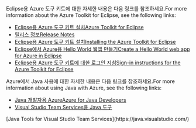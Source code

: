 <span data-ttu-id="c4a9b-101">Eclipse용 Azure 도구 키트에 대한 자세한 내용은 다음 링크를 참조하세요.</span><span class="sxs-lookup"><span data-stu-id="c4a9b-101">For more information about the Azure Toolkit for Eclipse, see the following links:</span></span> 

* [<span data-ttu-id="c4a9b-102">Eclipse용 Azure 도구 키트 설치</span><span class="sxs-lookup"><span data-stu-id="c4a9b-102">Azure Toolkit for Eclipse</span></span>](../eclipse/azure-toolkit-for-eclipse.md) 
* [<span data-ttu-id="c4a9b-103">릴리스 정보</span><span class="sxs-lookup"><span data-stu-id="c4a9b-103">Release Notes</span></span>](https://github.com/Microsoft/azure-tools-for-java/releases) 
* [<span data-ttu-id="c4a9b-104">Eclipse용 Azure 도구 키트 설치</span><span class="sxs-lookup"><span data-stu-id="c4a9b-104">Installing the Azure Toolkit for Eclipse</span></span>](../eclipse/azure-toolkit-for-eclipse-installation.md) 
* [<span data-ttu-id="c4a9b-105">Eclipse에서 Azure용 Hello World 웹앱 만들기</span><span class="sxs-lookup"><span data-stu-id="c4a9b-105">Create a Hello World web app for Azure in Eclipse</span></span>](../eclipse/azure-toolkit-for-eclipse-create-hello-world-web-app.md) 
* [<span data-ttu-id="c4a9b-106">Eclipse용 Azure 도구 키트에 대한 로그인 지침</span><span class="sxs-lookup"><span data-stu-id="c4a9b-106">Sign-in instructions for the Azure Toolkit for Eclipse</span></span>](../eclipse/azure-toolkit-for-eclipse-sign-in-instructions.md) 

<span data-ttu-id="c4a9b-107">Azure에서 Java 사용에 대한 자세한 내용은 다음 링크를 참조하세요.</span><span class="sxs-lookup"><span data-stu-id="c4a9b-107">For more information about using Java with Azure, see the following links:</span></span> 

* [<span data-ttu-id="c4a9b-108">Java 개발자용 Azure</span><span class="sxs-lookup"><span data-stu-id="c4a9b-108">Azure for Java Developers</span></span>](https://docs.microsoft.com/java/azure/) 
* <span data-ttu-id="c4a9b-109">[Visual Studio Team Services용 Java 도구](https://java.visualstudio.com/) 
<!-- TODO: Add URLs for Java in VSCode here --></span><span class="sxs-lookup"><span data-stu-id="c4a9b-109">[Java Tools for Visual Studio Team Services](https://java.visualstudio.com/) 
<!-- TODO: Add URLs for Java in VSCode here --></span></span> 

